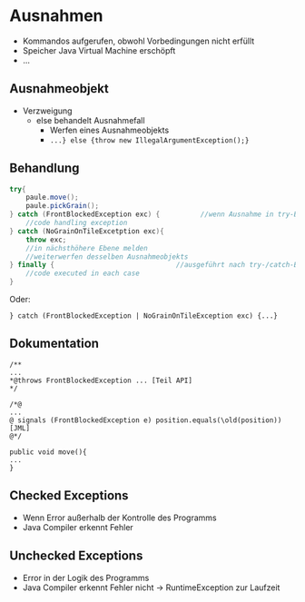 # Ausnahmen
- Kommandos aufgerufen, obwohl Vorbedingungen nicht erfüllt
- Speicher Java Virtual Machine erschöpft
- ...

## Ausnahmeobjekt
- Verzweigung
	- else behandelt Ausnahmefall
		- Werfen eines Ausnahmeobjekts
		- `...} else {throw new IllegalArgumentException();}`
## Behandlung
```Java
try{
	paule.move();
	paule.pickGrain();
} catch (FrontBlockedException exc) {          //wenn Ausnahme in try-Block
	//code handling exception
} catch (NoGrainOnTileExcetption exc){
	throw exc;
	//in nächsthöhere Ebene melden
	//weiterwerfen desselben Ausnahmeobjekts
} finally {                              //ausgeführt nach try-/catch-Block
	//code executed in each case
}
```
Oder:
```
} catch (FrontBlockedException | NoGrainOnTileException exc) {...}
```

## Dokumentation
```
/**
...
*@throws FrontBlockedException ... [Teil API]
*/

/*@
...
@ signals (FrontBlockedException e) position.equals(\old(position)) [JML]
@*/

public void move(){
...
}
```

## Checked Exceptions
- Wenn Error außerhalb der Kontrolle des Programms
- Java Compiler erkennt Fehler
## Unchecked Exceptions
- Error in der Logik des Programms
- Java Compiler erkennt Fehler nicht -> RuntimeException zur Laufzeit